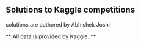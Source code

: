## Solutions to Kaggle competitions

solutions are authored by Abhishek Joshi

** All data is provided by Kaggle. **
